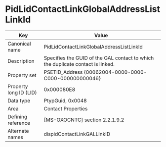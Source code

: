 # PidLidContactLinkGlobalAddressListLinkId

| Key | Value |
|---|---|
| Canonical name | PidLidContactLinkGlobalAddressListLinkId |
| Description | Specifies the GUID of the GAL contact to which the duplicate contact is linked. |
| Property set | PSETID_Address {00062004-0000-0000-C000-000000000046} |
| Property long ID (LID) | 0x000080E8 |
| Data type | PtypGuid, 0x0048 |
| Area | Contact Properties |
| Defining reference | [MS-OXOCNTC] section 2.2.1.9.2 |
| Alternate names | dispidContactLinkGALLinkID |
